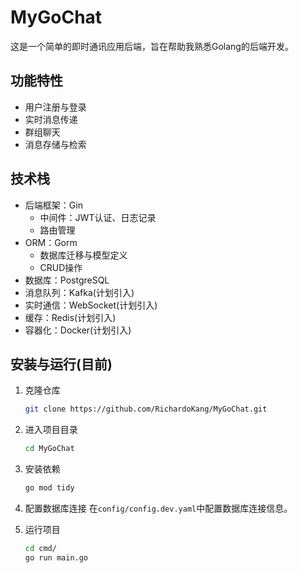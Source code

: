# MyGoChat

这是一个简单的即时通讯应用后端，旨在帮助我熟悉Golang的后端开发。

## 功能特性
- 用户注册与登录
- 实时消息传递
- 群组聊天
- 消息存储与检索

## 技术栈
- 后端框架：Gin
  - 中间件：JWT认证、日志记录
  - 路由管理
- ORM：Gorm
  - 数据库迁移与模型定义
  - CRUD操作
- 数据库：PostgreSQL
- 消息队列：Kafka(计划引入)
- 实时通信：WebSocket(计划引入)
- 缓存：Redis(计划引入)
- 容器化：Docker(计划引入)

## 安装与运行(目前)
1. 克隆仓库
   ```bash
   git clone https://github.com/RichardoKang/MyGoChat.git
    ```
   
2. 进入项目目录
    ```bash
    cd MyGoChat
    ```

3. 安装依赖
   ```bash
   go mod tidy
   ```
   
4. 配置数据库连接
   在`config/config.dev.yaml`中配置数据库连接信息。

5. 运行项目
   ```bash
   cd cmd/
   go run main.go
   ```
   